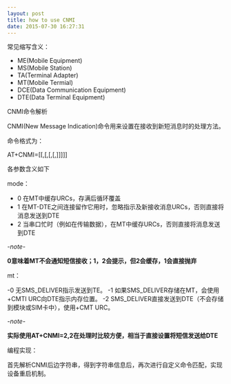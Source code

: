 ```yaml
---
layout: post
title: how to use CNMI
date: 2015-07-30 16:27:31
---
```


常见缩写含义：

- ME(Mobile Equipment)
- MS(Mobile Station)
- TA(Terminal Adapter)
- MT(Mobile Termial)
- DCE(Data Communication Equipment)
- DTE(Data Terminal Equipment)

CNMI命令解析

CNMI(New Message Indication)命令用来设置在接收到新短消息时的处理方法。

命令格式为：

AT+CNMI=[<mode>[,<mt>[,<bm>[,<ds>[,<bfr>]]]]]

各参数含义如下

mode：

- 0 在MT中缓存URCs，存满后循环覆盖
- 1 在MT-DTE之间连接留作它用时，忽略指示及新接收消息URCs，否则直接将消息发送到DTE
- 2 当串口忙时（例如在传输数据），在MT中缓存URCs，否则直接将消息发送到DTE

*-note-*

**0意味着MT不会通知短信接收；1，2会提示，但2会缓存，1会直接抛弃**

mt：

-0 无SMS_DELIVER指示发送到TE。
-1 如果SMS_DELIVER存储在MT，会使用+CMTI URC向DTE指示内存位置。
-2 SMS_DELIVER直接发送到DTE（不会存储到模块或SIM卡中），使用+CMT URC。

*-note-*

**实际使用AT+CNMI=2,2在处理时比较方便，相当于直接设置将短信发送给DTE**

编程实现：

首先解析CNMI后边字符串，得到字符串信息后，再次进行自定义命令匹配，实现设备重启机制。
